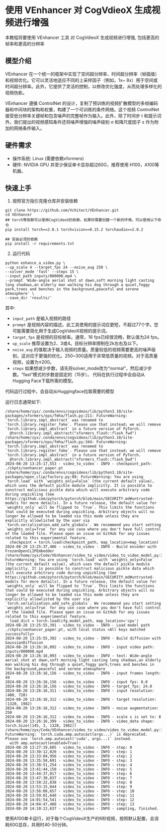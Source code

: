 # 使用 VEnhancer 对 CogVdieoX 生成视频进行增强

本教程将要使用 VEnhancer 工具 对 CogVdieoX 生成视频进行增强, 包括更高的帧率和更高的分辨率

## 模型介绍

VEnhancer 在一个统一的框架中实现了空间超分辨率、时间超分辨率（帧插值）和视频优化。它可以灵活地适应不同的上采样因子（例如，1x~
8x）用于空间或时间超分辨率。此外，它提供了灵活的控制，以修改优化强度，从而处理多样化的视频伪影。

VEnhancer 遵循 ControlNet 的设计，复制了预训练的视频扩散模型的多帧编码器和中间块的架构和权重，构建了一个可训练的条件网络。这个视频
ControlNet 接受低分辨率关键帧和包含噪声的完整帧作为输入。此外，除了时间步 t 和提示词外，我们提出的视频感知条件还将噪声增强的噪声级别
σ 和降尺度因子 s 作为附加的网络条件输入。

## 硬件需求

+ 操作系统: Linux (需要依赖xformers)
+ 硬件: NVIDIA GPU 并至少保证单卡显存超过60G，推荐使用 H100，A100等机器。

## 快速上手

1. 按照官方指引克隆仓库并安装依赖

```shell
git clone https://github.com/Vchitect/VEnhancer.git
cd VEnhancer
## torch等依赖可以使用CogVideoX的依赖，如果你需要创建一个新的环境，可以使用以下命令
pip install torch==2.0.1 torchvision==0.15.2 torchaudio==2.0.2

## 安装必须的依赖
pip install -r requirements.txt
```

2. 运行代码

```shell
python enhance_a_video.py \
--up_scale 4 --target_fps 24 --noise_aug 250 \
--solver_mode 'fast' --steps 15 \
--input_path inputs/000000.mp4 \
--prompt 'Wide-angle aerial shot at dawn,soft morning light casting long shadows,an elderly man walking his dog through a quiet,foggy park,trees and benches in the background,peaceful and serene atmosphere' \
--save_dir 'results/' 
```

其中:

- `input_path` 是输入视频的路径
- `prompt` 是视频内容的描述。此工具使用的提示词应更短，不超过77个字。您可能需要简化用于生成CogVideoX视频的提示词。
- `target_fps` 是视频的目标帧率。通常，16 fps已经很流畅，默认值为24 fps。
- `up_scale` 推荐设置为2、3或4。目标分辨率限制在2k左右及以下。
- `noise_aug` 的值取决于输入视频的质量。质量较低的视频需要更高的噪声级别，这对应于更强的优化。250~300适用于非常低质量的视频。对于高质量视频，设置为≤200。
- `steps` 如果想减少步数，请先将solver_mode改为“normal”，然后减少步数。“fast”模式的步数是固定的（15步）。
  代码在执行过程中会自动从Hugging Face下载所需的模型。

代码运行过程中，会自动从Huggingface拉取需要的模型

运行日志通常如下:

```shell
/share/home/zyx/.conda/envs/cogvideox/lib/python3.10/site-packages/xformers/ops/fmha/flash.py:211: FutureWarning: `torch.library.impl_abstract` was renamed to `torch.library.register_fake`. Please use that instead; we will remove `torch.library.impl_abstract` in a future version of PyTorch.
  @torch.library.impl_abstract("xformers_flash::flash_fwd")
/share/home/zyx/.conda/envs/cogvideox/lib/python3.10/site-packages/xformers/ops/fmha/flash.py:344: FutureWarning: `torch.library.impl_abstract` was renamed to `torch.library.register_fake`. Please use that instead; we will remove `torch.library.impl_abstract` in a future version of PyTorch.
  @torch.library.impl_abstract("xformers_flash::flash_bwd")
2024-08-20 13:25:17,553 - video_to_video - INFO - checkpoint_path: ./ckpts/venhancer_paper.pt
/share/home/zyx/.conda/envs/cogvideox/lib/python3.10/site-packages/open_clip/factory.py:88: FutureWarning: You are using `torch.load` with `weights_only=False` (the current default value), which uses the default pickle module implicitly. It is possible to construct malicious pickle data which will execute arbitrary code during unpickling (See https://github.com/pytorch/pytorch/blob/main/SECURITY.md#untrusted-models for more details). In a future release, the default value for `weights_only` will be flipped to `True`. This limits the functions that could be executed during unpickling. Arbitrary objects will no longer be allowed to be loaded via this mode unless they are explicitly allowlisted by the user via `torch.serialization.add_safe_globals`. We recommend you start setting `weights_only=True` for any use case where you don't have full control of the loaded file. Please open an issue on GitHub for any issues related to this experimental feature.
  checkpoint = torch.load(checkpoint_path, map_location=map_location)
2024-08-20 13:25:37,486 - video_to_video - INFO - Build encoder with FrozenOpenCLIPEmbedder
/share/home/zyx/Code/VEnhancer/video_to_video/video_to_video_model.py:35: FutureWarning: You are using `torch.load` with `weights_only=False` (the current default value), which uses the default pickle module implicitly. It is possible to construct malicious pickle data which will execute arbitrary code during unpickling (See https://github.com/pytorch/pytorch/blob/main/SECURITY.md#untrusted-models for more details). In a future release, the default value for `weights_only` will be flipped to `True`. This limits the functions that could be executed during unpickling. Arbitrary objects will no longer be allowed to be loaded via this mode unless they are explicitly allowlisted by the user via `torch.serialization.add_safe_globals`. We recommend you start setting `weights_only=True` for any use case where you don't have full control of the loaded file. Please open an issue on GitHub for any issues related to this experimental feature.
  load_dict = torch.load(cfg.model_path, map_location='cpu')
2024-08-20 13:25:55,391 - video_to_video - INFO - Load model path ./ckpts/venhancer_paper.pt, with local status <All keys matched successfully>
2024-08-20 13:25:55,392 - video_to_video - INFO - Build diffusion with GaussianDiffusion
2024-08-20 13:26:16,092 - video_to_video - INFO - input video path: inputs/000000.mp4
2024-08-20 13:26:16,093 - video_to_video - INFO - text: Wide-angle aerial shot at dawn,soft morning light casting long shadows,an elderly man walking his dog through a quiet,foggy park,trees and benches in the background,peaceful and serene atmosphere
2024-08-20 13:26:16,156 - video_to_video - INFO - input frames length: 49
2024-08-20 13:26:16,156 - video_to_video - INFO - input fps: 8.0
2024-08-20 13:26:16,156 - video_to_video - INFO - target_fps: 24.0
2024-08-20 13:26:16,311 - video_to_video - INFO - input resolution: (480, 720)
2024-08-20 13:26:16,312 - video_to_video - INFO - target resolution: (1320, 1982)
2024-08-20 13:26:16,312 - video_to_video - INFO - noise augmentation: 250
2024-08-20 13:26:16,312 - video_to_video - INFO - scale s is set to: 8
2024-08-20 13:26:16,399 - video_to_video - INFO - video_data shape: torch.Size([145, 3, 1320, 1982])
/share/home/zyx/Code/VEnhancer/video_to_video/video_to_video_model.py:108: FutureWarning: `torch.cuda.amp.autocast(args...)` is deprecated. Please use `torch.amp.autocast('cuda', args...)` instead.
  with amp.autocast(enabled=True):
2024-08-20 13:27:19,605 - video_to_video - INFO - step: 0
2024-08-20 13:30:12,020 - video_to_video - INFO - step: 1
2024-08-20 13:33:04,956 - video_to_video - INFO - step: 2
2024-08-20 13:35:58,691 - video_to_video - INFO - step: 3
2024-08-20 13:38:51,254 - video_to_video - INFO - step: 4
2024-08-20 13:41:44,150 - video_to_video - INFO - step: 5
2024-08-20 13:44:37,017 - video_to_video - INFO - step: 6
2024-08-20 13:47:30,037 - video_to_video - INFO - step: 7
2024-08-20 13:50:22,838 - video_to_video - INFO - step: 8
2024-08-20 13:53:15,844 - video_to_video - INFO - step: 9
2024-08-20 13:56:08,657 - video_to_video - INFO - step: 10
2024-08-20 13:59:01,648 - video_to_video - INFO - step: 11
2024-08-20 14:01:54,541 - video_to_video - INFO - step: 12
2024-08-20 14:04:47,488 - video_to_video - INFO - step: 13
2024-08-20 14:10:13,637 - video_to_video - INFO - sampling, finished.

```

使用A100单卡运行，对于每个CogVideoX生产的6秒视频，按照默认配置，会消耗60G显存，并用时40-50分钟。